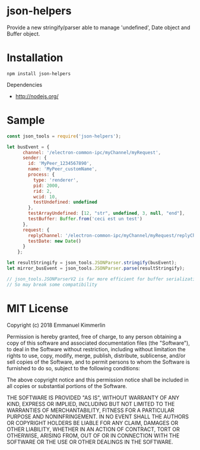 # json-helpers
Provide a new stringify/parser able to manage 'undefined', Date object and Buffer object.


# Installation
```Batchfile
npm install json-helpers
```

Dependencies
* http://nodejs.org/

# Sample
```js
const json_tools = require('json-helpers');

let busEvent = {
      channel: '/electron-common-ipc/myChannel/myRequest',
      sender: {
        id: 'MyPeer_1234567890',
        name: 'MyPeer_customName',
        process: {
          type: 'renderer',
          pid: 2000,
          rid: 2,
          wcid: 10,
          testUndefined: undefined
        },
        testArrayUndefined: [12, "str", undefined, 3, null, "end"],
        testBuffer: Buffer.from('ceci est un test')
      },
      request: {
        replyChannel: '/electron-common-ipc/myChannel/myRequest/replyChannel',
        testDate: new Date()
      }
    };

let resultStringify = json_tools.JSONParser.stringify(busEvent);
let mirror_busEvent = json_tools.JSONParser.parse(resultStringify);

// json_tools.JSONParserV2 is far more efficient for buffer serialization (x10) but it overrides the default Buffer.toJSON function
// So may break some compatibility

```



# MIT License

Copyright (c) 2018 Emmanuel Kimmerlin

Permission is hereby granted, free of charge, to any person obtaining a copy of this software and associated documentation files (the "Software"), to deal in the Software without restriction, including without limitation the rights to use, copy, modify, merge, publish, distribute, sublicense, and/or sell copies of the Software, and to permit persons to whom the Software is furnished to do so, subject to the following conditions:

The above copyright notice and this permission notice shall be included in all copies or substantial portions of the Software.

THE SOFTWARE IS PROVIDED "AS IS", WITHOUT WARRANTY OF ANY KIND, EXPRESS OR IMPLIED, INCLUDING BUT NOT LIMITED TO THE WARRANTIES OF MERCHANTABILITY, FITNESS FOR A PARTICULAR PURPOSE AND NONINFRINGEMENT. IN NO EVENT SHALL THE AUTHORS OR COPYRIGHT HOLDERS BE LIABLE FOR ANY CLAIM, DAMAGES OR OTHER LIABILITY, WHETHER IN AN ACTION OF CONTRACT, TORT OR OTHERWISE, ARISING FROM, OUT OF OR IN CONNECTION WITH THE SOFTWARE OR THE USE OR OTHER DEALINGS IN THE SOFTWARE.